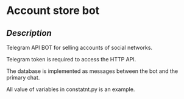 # Account store bot
## _Description_

Telegram API BOT for selling accounts of social networks.

Telegram token is required to access the HTTP API.

The database is implemented as messages between the bot and the primary chat.

All value of variables in constatnt.py is an example.
